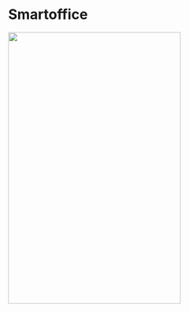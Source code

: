 # Smartoffice

<img align=left width=350 height=550 src="https://user-images.githubusercontent.com/106246180/222352146-71b40573-5161-45e8-9643-709e5755282b.png"/>
